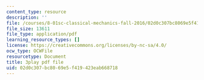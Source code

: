 ```yaml
---
content_type: resource
description: ''
file: /courses/8-01sc-classical-mechanics-fall-2016/02d0c307bc8069e5f419423eab668718_mjrQHIJj1iI.pdf
file_size: 13611
file_type: application/pdf
learning_resource_types: []
license: https://creativecommons.org/licenses/by-nc-sa/4.0/
ocw_type: OCWFile
resourcetype: Document
title: 3play pdf file
uid: 02d0c307-bc80-69e5-f419-423eab668718
---
```

